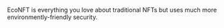 EcoNFT is everything you love about traditional NFTs but uses much more environmently-friendly security.

